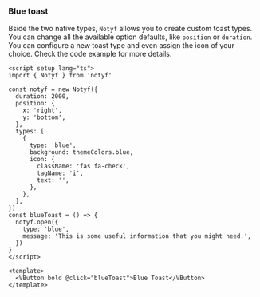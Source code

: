 ### Blue toast

Bside the two native types, `Notyf` allows you to create custom toast types.
You can change all the available option defaults, like `position` or `duration`.
You can configure a new toast type and even assign the icon of your choice.
Check the code example for more details.

<!--code-->

```vue
<script setup lang="ts">
import { Notyf } from 'notyf'

const notyf = new Notyf({
  duration: 2000,
  position: {
    x: 'right',
    y: 'bottom',
  },
  types: [
    {
      type: 'blue',
      background: themeColors.blue,
      icon: {
        className: 'fas fa-check',
        tagName: 'i',
        text: '',
      },
    },
  ],
})
const blueToast = () => {
  notyf.open({
    type: 'blue',
    message: 'This is some useful information that you might need.',
  })
}
</script>

<template>
  <VButton bold @click="blueToast">Blue Toast</VButton>
</template>
```

<!--/code-->
